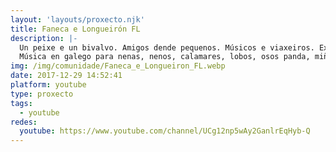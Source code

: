 ```yaml
---
layout: 'layouts/proxecto.njk'
title: Faneca e Longueirón FL
description: |-
  Un peixe e un bivalvo. Amigos dende pequenos. Músicos e viaxeiros. Exploradores de mundos.
  Música en galego para nenas, nenos, calamares, lobos, osos panda, miñocas e demáis fauna.
img: /img/comunidade/Faneca_e_Longueiron_FL.webp
date: 2017-12-29 14:52:41
platform: youtube
type: proxecto
tags:
  - youtube
redes:
  youtube: https://www.youtube.com/channel/UCg12np5wAy2GanlrEqHyb-Q
---
```

